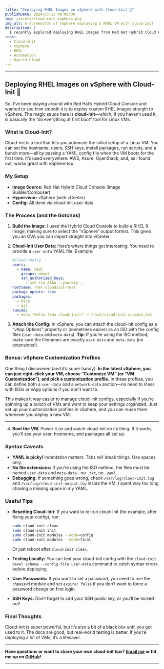 ```yaml
---
title: "Deploying RHEL Images on vSphere with Cloud-Init 🚀"
publishDate: 2024-05-13 00:00:00
img: /assets/cloud-init-vsphere.png
img_alt: A screenshot of vSphere deploying a RHEL VM with cloud-init
description: |
  I recently explored deploying RHEL images from Red Hat Hybrid Cloud Console to vSphere, using cloud-init for all the config. Here’s what worked, what tripped me up, and some tips for anyone else trying this!
tags:
  - Cloud-Init
  - vSphere
  - RHEL
  - Automation
  - Hybrid Cloud
---
```


---

## Deploying RHEL Images on vSphere with Cloud-Init 🚀

So, I’ve been playing around with Red Hat’s Hybrid Cloud Console and wanted to see how smooth it is to deploy custom RHEL images straight to vSphere. The magic sauce here is **cloud-init**—which, if you haven’t used it, is basically the “do everything at first boot” tool for Linux VMs.

### What is Cloud-Init?

Cloud-init is a tool that lets you automate the initial setup of a Linux VM. You can set the hostname, users, SSH keys, install packages, run scripts, and a bunch more—all by passing a YAML config file when the VM boots for the first time. It’s used everywhere: AWS, Azure, OpenStack, and, as I found out, works great with vSphere too.

### My Setup

- **Image Source:** Red Hat Hybrid Cloud Console (Image Builder/Composer)
- **Hypervisor:** vSphere (with vCenter)
- **Config:** All done via cloud-init user-data

### The Process (and the Gotchas)

1. **Build the Image:**
   I used the Hybrid Cloud Console to build a RHEL 9 image, making sure to select the “vSphere” output format. This gives you an OVA you can import straight into vCenter.

2. **Cloud-Init User Data:**
   Here’s where things get interesting. You need to provide a `user-data` YAML file.
   Example:
   ```yaml
   #cloud-config
   users:
     - name: paul
       groups: wheel
       ssh_authorized_keys:
         - ssh-rsa AAAA...yourkey...
   hostname: rhel-cloudinit-test
   package_update: true
   packages:
     - htop
     - git
   runcmd:
     - echo "Hello from cloud-init!" > /root/cloud-init-success.txt
   ```

3. **Attach the Config:**
   In vSphere, you can attach the cloud-init config as a “vApp Options” property or (sometimes easier) as an ISO with the config files (`user-data` and `meta-data`).
   **Tip:** If you’re using the ISO method, make sure the filenames are exactly `user-data` and `meta-data` (no extensions!).

### Bonus: vSphere Customization Profiles

One thing I discovered (and it’s super handy):
**In the latest vSphere, you can just right-click your VM, choose “Customize VM” (or “VM Customization”), and pick a customization profile.** In these profiles, you can define both a `user-data` and a `network-data` section—no need to mess with ISOs or vApp options if you don’t want to.

This makes it way easier to manage cloud-init configs, especially if you’re spinning up a bunch of VMs and want to keep your settings organized. Just set up your customization profiles in vSphere, and you can reuse them whenever you deploy a new VM.

---

4. **Boot the VM:**
   Power it on and watch cloud-init do its thing. If it works, you’ll see your user, hostname, and packages all set up.

### Syntax Caveats

- **YAML is picky!**
  Indentation matters. Tabs will break things. Use spaces only.
- **No file extensions:**
  If you’re using the ISO method, the files must be named `user-data` and `meta-data`—no `.txt`, no `.yaml`.
- **Debugging:**
  If something goes wrong, check `/var/log/cloud-init.log` and `/var/log/cloud-init-output.log` inside the VM.
  I spent way too long chasing a missing space in my YAML.

### Useful Tips

- **Resetting Cloud-Init:**
  If you want to re-run cloud-init (for example, after fixing your config), run:
  ```sh
  sudo cloud-init clean
  sudo cloud-init init
  sudo cloud-init modules --mode=config
  sudo cloud-init modules --mode=final
  ```
  Or just reboot after `cloud-init clean`.

- **Testing Locally:**
  You can test your cloud-init config with the `cloud-init devel schema --config-file user-data` command to catch syntax errors before deploying.

- **User Passwords:**
  If you want to set a password, you need to use the `chpasswd` module and set `expire: false` if you don’t want to force a password change on first login.

- **SSH Keys:**
  Don’t forget to add your SSH public key, or you’ll be locked out!

### Final Thoughts

Cloud-init is super powerful, but it’s also a bit of a black box until you get used to it. The docs are good, but real-world testing is better. If you’re deploying a lot of VMs, it’s a lifesaver.

---

**Have questions or want to share your own cloud-init tips? [Email me](mailto:contact@pd-portfolio.net) or hit me up on [GitHub](https://github.com/Paul1404)!**

---